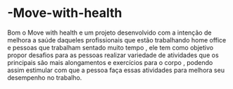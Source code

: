 # -Move-with-health
Bom o Move with health e um projeto desenvolvido com a intenção de melhora a saúde daqueles profissionais que estão trabalhando home office e pessoas que trabalham sentado muito tempo , ele tem como objetivo propor desafios para as pessoas realizar variedade de atividades que os principais são mais alongamentos e exercícios para o corpo , podendo assim estimular com que a pessoa faça essas atividades para melhora seu desempenho no trabalho.
